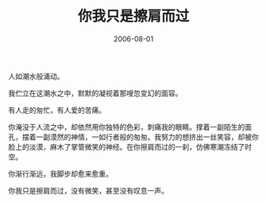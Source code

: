 ﻿---
layout: post
title: 你我只是擦肩而过
date:   2006-08-01
excerpt: "你我只是擦肩而过，没有微笑，甚至没有叹息一声。"
category: 旧时日记
comments: true
tag:
- 旧时日记
---

人如潮水般涌动。

我伫立在这潮水之中，默默的凝视着那嗖忽变幻的面容。

有人走的匆忙，有人爱的苦痛。

你淹没于人流之中，却依然用你独特的色彩，刺痛我的眼睛。撑着一副陌生的面孔，摆着一副漠然的神情，一如行者般的匆匆。我努力的想挤出一丝笑容，却被你脸上的淡漠，麻木了掌管微笑的神经。在你擦肩而过的一刹，仿佛寒潮冻结了时空。

你渐行渐远，我脚步却愈来愈重。

你我只是擦肩而过，没有微笑，甚至没有叹息一声。